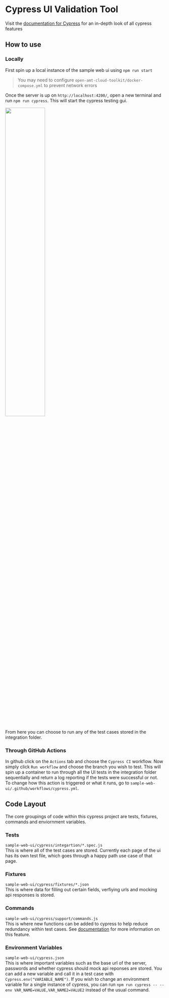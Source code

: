 # Cypress UI Validation Tool

Visit the [documentation for Cypress](https://docs.cypress.io/guides/overview/why-cypress) for an in-depth look of all cypress features

## How to use

### Locally

First spin up a local instance of the sample web ui using `npm run start`

> You may need to configure `open-amt-cloud-toolkit/docker-compose.yml` to prevent network errors

Once the server is up on `http://localhost:4200/`, open a new terminal and run `npm run cypress`. This will start the cypress testing gui.

<img src="https://user-images.githubusercontent.com/65725233/115896355-2e690a80-a410-11eb-8b3a-ce8958d31284.png" width="50%">

From here you can choose to run any of the test cases stored in the integration folder.

### Through GitHub Actions

In github click on the `Actions` tab and choose the `Cypress CI` workflow. Now simply click `Run workflow` and choose the branch you wish to test. This will spin up a container to run through all the UI tests in the integration folder sequentially and return a log reporting if the tests were successful or not. To change how this action is triggered or what it runs, go to `sample-web-ui/.github/workflows/cypress.yml`.

## Code Layout

The core groupings of code within this cypress project are tests, fixtures, commands and enviornment variables.

### Tests

`sample-web-ui/cypress/integartion/*.spec.js`<br>
This is where all of the test cases are stored. Currently each page of the ui has its own test file, which goes through a happy path use case of that page.

### Fixtures

`sample-web-ui/cypress/fixtures/*.json`<br>
This is where data for filling out certain fields, verfiying urls and mocking api responses is stored.

### Commands

`sample-web-ui/cypress/support/commands.js`<br>
This is where new functions can be added to cypress to help reduce redundancy within test cases. See [documentation](https://docs.cypress.io/api/cypress-api/custom-commands) for more information on this feature.

### Environment Variables

`sample-web-ui/cypress.json`<br>
This is where important variables such as the base url of the server, passwords and whether cypress should mock api reponses are stored. You can add a new variable and call it in a test case with `Cypress.env("VARIABLE_NAME")`. If you wish to change an environment variable for a single instance of cypress, you can run `npm run cypress -- --env VAR_NAME=VALUE,VAR_NAME2=VALUE2` instead of the usual command.
